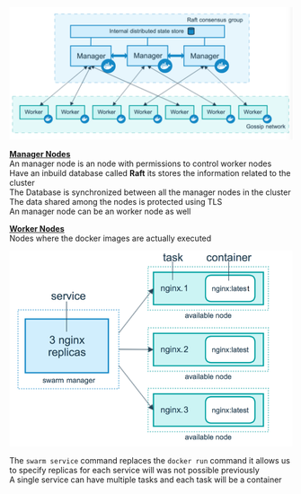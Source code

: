 ![Docker Swarm Architecture|550](../images/docker_swarm_architecture.png)

**<u>Manager Nodes</u>**  
An manager node is an node with permissions to control worker nodes  
Have an inbuild database called **Raft** its stores the information related to the cluster  
The Database is synchronized between all the manager nodes in the cluster  
The data shared among the nodes is protected using TLS  
An manager node can be an worker node as well

**<u>Worker Nodes</u>**  
Nodes where the docker images are actually executed

![Docker Swarm Services|450](../images/docker_swarm_services_and_tasks.png)

The `swarm service` command replaces the `docker run` command it allows us to specify replicas for each service will was not possible previously  
A single service can have multiple tasks and each task will be a container
